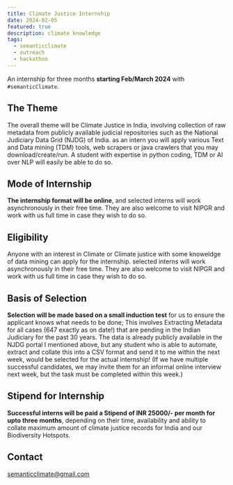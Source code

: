 ```yaml
---
title: Climate Justice Internship
date: 2024-02-05
featured: true
description: climate knowledge
tags:
  - semanticclimate
  - outreach
  - hackathon
---
```


An internship for three months **starting Feb/March 2024** with `#semanticClimate`. 
 
## The Theme
The overall theme will be Climate Justice in India, involving collection of raw metadata from publicly available judicial repositories such as the National Judiciary Data Grid (NJDG) of India. as an intern you will apply various Text and Data mining (TDM) tools, web scrapers or java crawlers that you may download/create/run. A student with expertise in python coding, TDM or AI over NLP will easily be able to do so.

## Mode of Internship 
**The internship format will be online**, and selected interns will work asynchronously in their free time. They are also welcome to visit NIPGR and work with us full time in case they wish to do so. 

## Eligibility 
Anyone with an interest in Climate or Climate justice with some knoweldge of data mining can apply for the internship.  selected interns will work asynchronously in their free time. They are also welcome to visit NIPGR and work with us full time in case they wish to do so. 

## Basis of Selection
**Selection will be made based on a small induction test** for us to ensure the applicant knows what needs to be done; This involves Extracting Metadata for all cases (647 exactly as on date!) that are pending in the Indian Judiciary for the past 30 years. The data is already publicly available in the NJDG portal I mentioned above, but any student who is able to automate, extract and collate this into a CSV format and send it to me within the next week, would be selected for the actual internship! (If we have multiple successful candidates, we may invite them for an informal online interview next week, but the task must be completed within this week.)

## Stipend for Internship
**Successful interns will be paid a Stipend of INR 25000/- per month for upto three months**, depending on their time, availability and ability to collate maximum amount of climate justice records for India and our Biodiversity Hotspots.

## Contact
semanticclimate@gmail.com



